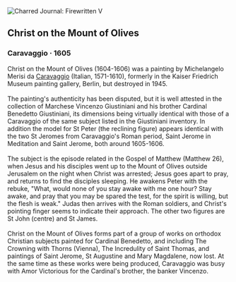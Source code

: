 <div class="artwork-of-the-day">
  <div class="container">
    <div class="img-wrapper">
      <img
        src="https://uploads0.wikiart.org/00129/images/caravaggio/christ-on-the-mount-of-olives.jpg!Large.jpg"
        alt="Charred Journal: Firewritten V" />
    </div>
    <div class="artwork-detail">
      <div class="artwork-origin"> 
        <h2 class="artwork-name">Christ on the Mount of Olives</h2>
        <h3 class="artist">
          Caravaggio
                    ·  1605
        </h3>
      </div>
      <p class="description">
        <span class="artwork-description-text ng-binding" ng-bind-html="viewModel.ArtworkOfTheDay.Description | unsafe">Christ on the Mount of Olives (1604-1606) was a painting by Michelangelo Merisi da <a target="_blank" href="/en/caravaggio">Caravaggio</a> (Italian, 1571-1610), formerly in the Kaiser Friedrich Museum painting gallery, Berlin, but destroyed in 1945.
<br>
<br>The painting's authenticity has been disputed, but it is well attested in the collection of Marchese Vincenzo Giustiniani and his brother Cardinal Benedetto Giustiniani, its dimensions being virtually identical with those of a Caravaggio of the same subject listed in the Giustiniani inventory. In addition the model for St Peter (the reclining figure) appears identical with the two St Jeromes from Caravaggio's Roman period, Saint Jerome in Meditation and Saint Jerome, both around 1605-1606.
<br>
<br>The subject is the episode related in the Gospel of Matthew (Matthew 26), when Jesus and his disciples went up to the Mount of Olives outside Jerusalem on the night when Christ was arrested; Jesus goes apart to pray, and returns to find the disciples sleeping. He awakens Peter with the rebuke, "What, would none of you stay awake with me one hour? Stay awake, and pray that you may be spared the test, for the spirit is willing, but the flesh is weak." Judas then arrives with the Roman soldiers, and Christ's pointing finger seems to indicate their approach. The other two figures are St John (centre) and St James.
<br>
<br>Christ on the Mount of Olives forms part of a group of works on orthodox Christian subjects painted for Cardinal Benedetto, and including The Crowning with Thorns (Vienna), The Incredulity of Saint Thomas, and paintings of Saint Jerome, St Augustine and Mary Magdalene, now lost. At the same time as these works were being produced, Caravaggio was busy with Amor Victorious for the Cardinal's brother, the banker Vincenzo.</span>
                        <div class="text-shadow-container" ng-show="showShadow" style=""></div>
      </p>
    </div>
  </div>

</div>
